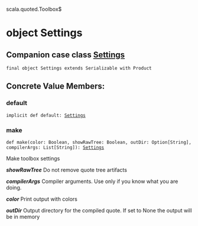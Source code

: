 scala.quoted.Toolbox$
# object Settings

## Companion case class <a href="./Settings.md">Settings</a>

<pre><code class="language-scala" >final object Settings extends Serializable with Product</pre></code>
## Concrete Value Members:
### default
<pre><code class="language-scala" >implicit def default: <a href="./Settings.md">Settings</a></pre></code>

### make
<pre><code class="language-scala" >def make(color: Boolean, showRawTree: Boolean, outDir: Option[String], compilerArgs: List[String]): <a href="./Settings.md">Settings</a></pre></code>
Make toolbox settings

***showRawTree*** Do not remove quote tree artifacts

***compilerArgs*** Compiler arguments. Use only if you know what you are doing.

***color*** Print output with colors

***outDir*** Output directory for the compiled quote. If set to None the output will be in memory

